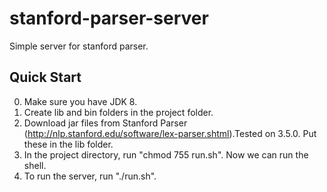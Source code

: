 stanford-parser-server
======================

Simple server for stanford parser.

Quick Start
-----------

0. Make sure you have JDK 8.
1. Create lib and bin folders in the project folder.
2. Download jar files from Stanford Parser (http://nlp.stanford.edu/software/lex-parser.shtml).Tested on 3.5.0.
Put these in the lib folder.
3. In the project directory, run "chmod 755 run.sh". Now we can run the shell.
4. To run the server, run "./run.sh".
